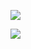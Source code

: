 ![](https://user-images.githubusercontent.com/26511983/70856748-f959b900-1ea7-11ea-92d5-458ca6d2110e.png)

![](https://user-images.githubusercontent.com/26511983/70857373-9b7e9e80-1eb2-11ea-997d-282ee39be464.png)
